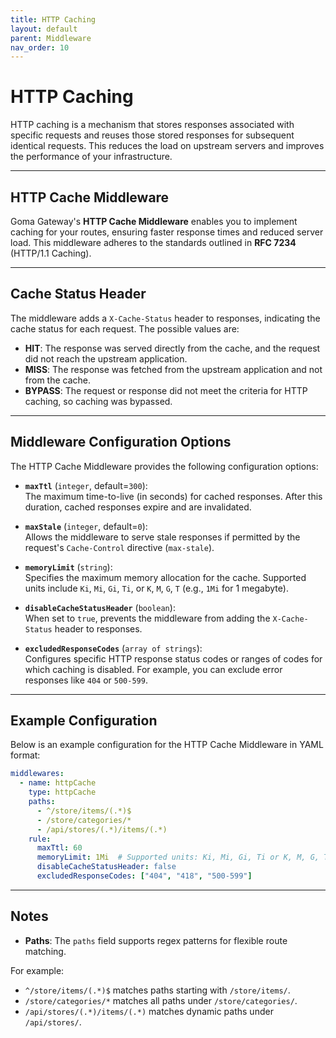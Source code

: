 ```yaml
---
title: HTTP Caching
layout: default
parent: Middleware
nav_order: 10
---
```


# HTTP Caching

HTTP caching is a mechanism that stores responses associated with specific requests and reuses those stored responses for subsequent identical requests. This reduces the load on upstream servers and improves the performance of your infrastructure.

---

## HTTP Cache Middleware

Goma Gateway's **HTTP Cache Middleware** enables you to implement caching for your routes, ensuring faster response times and reduced server load. This middleware adheres to the standards outlined in **RFC 7234** (HTTP/1.1 Caching).

---

## Cache Status Header

The middleware adds a `X-Cache-Status` header to responses, indicating the cache status for each request. The possible values are:

- **HIT**: The response was served directly from the cache, and the request did not reach the upstream application.
- **MISS**: The response was fetched from the upstream application and not from the cache.
- **BYPASS**: The request or response did not meet the criteria for HTTP caching, so caching was bypassed.

---

## Middleware Configuration Options

The HTTP Cache Middleware provides the following configuration options:

- **`maxTtl`** (`integer`, default=`300`):  
  The maximum time-to-live (in seconds) for cached responses. After this duration, cached responses expire and are invalidated.

- **`maxStale`** (`integer`, default=`0`):  
  Allows the middleware to serve stale responses if permitted by the request's `Cache-Control` directive (`max-stale`).

- **`memoryLimit`** (`string`):  
  Specifies the maximum memory allocation for the cache. Supported units include `Ki`, `Mi`, `Gi`, `Ti`, or `K`, `M`, `G`, `T` (e.g., `1Mi` for 1 megabyte).

- **`disableCacheStatusHeader`** (`boolean`):  
  When set to `true`, prevents the middleware from adding the `X-Cache-Status` header to responses.

- **`excludedResponseCodes`** (`array of strings`):  
  Configures specific HTTP response status codes or ranges of codes for which caching is disabled. For example, you can exclude error responses like `404` or `500-599`.

---

## Example Configuration

Below is an example configuration for the HTTP Cache Middleware in YAML format:

```yaml
middlewares:
  - name: httpCache
    type: httpCache
    paths:
      - ^/store/items/(.*)$
      - /store/categories/*
      - /api/stores/(.*)/items/(.*)
    rule:
      maxTtl: 60
      memoryLimit: 1Mi  # Supported units: Ki, Mi, Gi, Ti or K, M, G, T
      disableCacheStatusHeader: false
      excludedResponseCodes: ["404", "418", "500-599"]
```
---

## Notes

- **Paths**: The `paths` field supports regex patterns for flexible route matching. 

For example:
   - `^/store/items/(.*)$` matches paths starting with `/store/items/`.
   - `/store/categories/*` matches all paths under `/store/categories/`.
   - `/api/stores/(.*)/items/(.*)` matches dynamic paths under `/api/stores/`.

